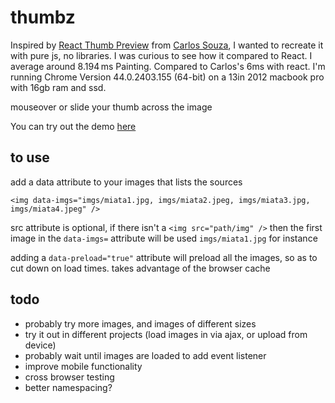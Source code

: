 # thumbz

Inspired by [React Thumb Preview](https://github.com/caike/React-Thumb-Preview) from [Carlos Souza](https://github.com/caike), I wanted to recreate it with pure js, no libraries.
I was curious to see how it compared to React. I average around 8.194 ms Painting.
Compared to Carlos's 6ms with react.
I'm running Chrome Version 44.0.2403.155 (64-bit) on a 13in 2012 macbook pro with 16gb ram and ssd.

mouseover or slide your thumb across the image

You can try out the demo [here](http://dwit.us/thumbz/)


## to use

add a data attribute to your images that lists the sources

 `<img data-imgs="imgs/miata1.jpg, imgs/miata2.jpeg, imgs/miata3.jpg, imgs/miata4.jpeg" />`

src attribute is optional, if there isn't a `<img src="path/img" />` then the first image in the `data-imgs=` attribute will be used `imgs/miata1.jpg` for instance

 adding a `data-preload="true"` attribute will preload all the images, so as to cut down on load times. takes advantage of the browser cache

## todo
* probably try more images, and images of different sizes
* try it out in different projects (load images in via ajax, or upload from device)
* probably wait until images are loaded to add event listener
* improve mobile functionality
* cross browser testing
* better namespacing?
